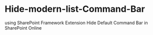 # Hide-modern-list-Command-Bar
using SharePoint Framework Extension Hide Default Command Bar in SharePoint Online
